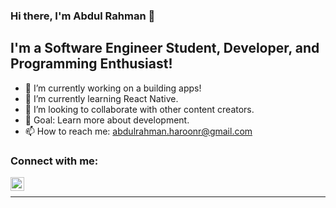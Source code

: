 ### Hi there, I'm Abdul Rahman 👋

## I'm a Software Engineer Student, Developer, and Programming Enthusiast!

- 🔭 I’m currently working on a building apps!
- 🌱 I’m currently learning React Native.
- 👯 I’m looking to collaborate with other content creators.
- 🥅 Goal: Learn more about development.
- 📫 How to reach me: abdulrahman.haroonr@gmail.com

### Connect with me:

[<img align="left" alt="abdul-rahman-haroon | LinkedIn" width="22px" src="https://cdn.jsdelivr.net/npm/simple-icons@v3/icons/linkedin.svg" />][linkedin]

<br />

---

<!--<img align="left" alt="Abdul Rahman's Github Stats" src="https://github-readme-stats.vercel.app/api?username=abdulrahman-haroon&show_icons=true&hide_border=true" />-->

[linkedin]: https://www.linkedin.com/in/abdul-rahman-haroon/

<!--
**abdulrahman-haroon/abdulrahman-haroon** is a ✨ _special_ ✨ repository because its `README.md` (this file) appears on your GitHub profile.

Here are some ideas to get you started:

- 🔭 I’m currently working on ...
- 🌱 I’m currently learning ...
- 👯 I’m looking to collaborate on ...
- 🤔 I’m looking for help with ...
- 💬 Ask me about ...
- 📫 How to reach me: ...
- 😄 Pronouns: ...
- ⚡ Fun fact: ...
-->
